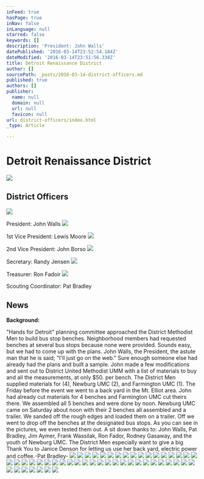```yaml
---
inFeed: true
hasPage: true
inNav: false
inLanguage: null
starred: false
keywords: []
description: 'President: John Walls'
datePublished: '2016-03-14T23:52:54.184Z'
dateModified: '2016-03-14T23:51:56.338Z'
title: Detroit Renaissance District
author: []
sourcePath: _posts/2016-03-14-district-officers.md
published: true
authors: []
publisher:
  name: null
  domain: null
  url: null
  favicon: null
url: district-officers/index.html
_type: Article

---
```

# Detroit Renaissance District
![](https://the-grid-user-content.s3-us-west-2.amazonaws.com/e2f8d8cd-aa91-4d09-8449-fc3d6aea76f6.png)

## District Officers
![](https://the-grid-user-content.s3-us-west-2.amazonaws.com/e6d86a92-b318-4061-b290-09d2d1e86dfb.jpg)

President: John Walls
![](https://the-grid-user-content.s3-us-west-2.amazonaws.com/1cb8f087-0811-43da-8e62-6a76e4895228.png)

1st Vice President: Lewis Moore
![](https://the-grid-user-content.s3-us-west-2.amazonaws.com/d0fdfac1-3d20-4b11-a0f4-8d82aa86d585.jpg)

2nd Vice President: John Borso
![](https://the-grid-user-content.s3-us-west-2.amazonaws.com/90a76ac5-ae5a-40a8-95fb-14207ba5932b.jpg)

Secretary: Randy Jensen
![](https://the-grid-user-content.s3-us-west-2.amazonaws.com/baabc709-5db6-4f6f-82b4-0b02b67bb696.jpg)

Treasurer: Ron Fadoir
![](https://the-grid-user-content.s3-us-west-2.amazonaws.com/885059ff-3a15-4785-ac08-9bb84cfaa607.jpg)

Scouting Coordinator: Pat Bradley

## News

**Background:**

"Hands for Detroit" planning committee approached the District Methodist Men to build bus stop benches. Neighborhood members had requested benches at several bus stops because none were provided. Sounds easy, but we had to come up with the plans. John Walls, the President, the astute man that he is said; "I'll just go on the web." Sure enough someone else had already had the plans and built a sample. John made a few modifications and sent out to District United Methodist UMM with a list of materials to buy and all the measurements, at only $50\. per bench. The District Men supplied materials for (4), Newburg UMC (2), and Farmington UMC (1). The Friday before the event we went to a back yard in the Mt. Elliot area. John had already cut materials for 4 benches and Farmington UMC cut theirs there. We assembled all 5 benches and were done by noon. Newburg UMC came on Saturday about noon with their 2 benches all assembled and a trailer. We sanded off the rough edges and loaded them on a trailer. Off we went to drop off the benches at the designated bus stops. As you can see in the pictures, we even tested them out. A sit down thanks to: John Walls, Pat Bradley, Jim Aymer, Frank Wassilak, Ron Fador, Rodney Gasaway, and the youth of Newburg UMC. The District Men especially want to give a big Thank You to Janice Denson for letting us use her back yard, electric power and coffee.-Pat Bradley-
![](https://the-grid-user-content.s3-us-west-2.amazonaws.com/ce76769b-e612-400d-93dc-a57793f1f64f.jpg)
![](https://the-grid-user-content.s3-us-west-2.amazonaws.com/67886a90-c08a-488a-a03e-1b4c9b44cb13.jpg)
![](https://the-grid-user-content.s3-us-west-2.amazonaws.com/2b7ded9d-8f61-4926-bcb5-511f55256bcb.jpg)
![](https://the-grid-user-content.s3-us-west-2.amazonaws.com/730aeb24-2ab7-4e3e-a8d5-0cd65db9c081.jpg)
![](https://the-grid-user-content.s3-us-west-2.amazonaws.com/f3f3e102-3959-4534-a539-c5d6820dc7ca.jpg)
![](https://the-grid-user-content.s3-us-west-2.amazonaws.com/0587cec9-32f3-48d3-842e-5d84d84084a5.jpg)
![](https://the-grid-user-content.s3-us-west-2.amazonaws.com/787395b4-ea42-47bd-ac97-54fb494080ce.jpg)
![](https://the-grid-user-content.s3-us-west-2.amazonaws.com/01cc1270-4c14-4d8b-9bf2-a9e2729a622a.jpg)
![](https://the-grid-user-content.s3-us-west-2.amazonaws.com/8d5b60bc-2f8e-40e8-a1cb-fbbff5eb41d0.jpg)
![](https://the-grid-user-content.s3-us-west-2.amazonaws.com/b0233f5e-4fcb-4efe-96d7-b3e9688f159c.jpg)
![](https://the-grid-user-content.s3-us-west-2.amazonaws.com/30b87f9e-3685-4960-8293-4f925a159761.jpg)
![](https://the-grid-user-content.s3-us-west-2.amazonaws.com/8a4b09d6-83b3-4805-a00d-008f7fd4c23a.jpg)
![](https://the-grid-user-content.s3-us-west-2.amazonaws.com/c02032ff-f295-4c55-b686-c0fabc86ae74.jpg)
![](https://the-grid-user-content.s3-us-west-2.amazonaws.com/dfdf2320-dcdc-44e5-bfa7-afe62fe3dc2d.jpg)
![](https://the-grid-user-content.s3-us-west-2.amazonaws.com/0b8f1e90-7c85-4b78-b8c0-2cf347fcc8bb.jpg)
![](https://the-grid-user-content.s3-us-west-2.amazonaws.com/8fc1a613-8a20-4b96-908d-92084ef6a990.jpg)
![](https://the-grid-user-content.s3-us-west-2.amazonaws.com/fa3d31b3-0a2b-4ed0-aec8-5a689e1514a5.jpg)
![](https://the-grid-user-content.s3-us-west-2.amazonaws.com/887d5f85-8c8b-4a50-aa18-dbbc82d8f65b.jpg)
![](https://the-grid-user-content.s3-us-west-2.amazonaws.com/60444145-c513-410b-8941-82cadfb3324a.jpg)
![](https://the-grid-user-content.s3-us-west-2.amazonaws.com/68ec536f-f85c-4b8a-8d34-ea68cb526279.jpg)
![](https://the-grid-user-content.s3-us-west-2.amazonaws.com/99aebcba-06ce-4caa-88d2-2f8e5861f583.jpg)
![](https://the-grid-user-content.s3-us-west-2.amazonaws.com/7eea612a-4c34-418b-9e58-31f6cc96576c.jpg)
![](https://the-grid-user-content.s3-us-west-2.amazonaws.com/7c2e1553-92be-40a1-ba69-f68becf07399.jpg)
![](https://the-grid-user-content.s3-us-west-2.amazonaws.com/d9808443-e2a6-4802-9dc3-5f2cd1f6111b.jpg)
![](https://the-grid-user-content.s3-us-west-2.amazonaws.com/43c65395-8ae2-4624-9876-87f5350a1d79.jpg)
![](https://the-grid-user-content.s3-us-west-2.amazonaws.com/649f3116-09db-474a-808e-77d8c4c31ff2.jpg)
![](https://the-grid-user-content.s3-us-west-2.amazonaws.com/9ac58290-523e-4c07-8962-28a5e0a3aaee.jpg)
![](https://the-grid-user-content.s3-us-west-2.amazonaws.com/faca75b0-df1c-47b9-84cd-2a7162146658.jpg)
![](https://the-grid-user-content.s3-us-west-2.amazonaws.com/49e05ee0-142b-46cd-bb9c-99347058a43b.jpg)
![](https://the-grid-user-content.s3-us-west-2.amazonaws.com/ec62bcfa-855e-4546-963a-384b201960f1.jpg)
![](https://the-grid-user-content.s3-us-west-2.amazonaws.com/83ac404f-68cd-434e-9f90-80e4b8badf5e.jpg)
![](https://the-grid-user-content.s3-us-west-2.amazonaws.com/d367e73e-3b2e-49ac-8c71-1628ff098def.jpg)
![](https://the-grid-user-content.s3-us-west-2.amazonaws.com/fbfe0645-d0da-493c-92f8-bc43ed9a22ed.jpg)
![](https://the-grid-user-content.s3-us-west-2.amazonaws.com/15f9825a-9dda-4953-a621-12956ef6e997.jpg)
![](https://the-grid-user-content.s3-us-west-2.amazonaws.com/d861463c-9afb-4b0a-8278-dc67aefd0e19.jpg)
![](https://the-grid-user-content.s3-us-west-2.amazonaws.com/eb5eed1d-e789-497f-b588-2a0ea36b33c9.jpg)
![](https://the-grid-user-content.s3-us-west-2.amazonaws.com/741589ff-6be7-4210-8bb6-94dd84a99fce.jpg)
![](https://the-grid-user-content.s3-us-west-2.amazonaws.com/f828f5b6-5e06-41be-adae-4536539db13d.jpg)
![](https://the-grid-user-content.s3-us-west-2.amazonaws.com/3f1e38a7-e18d-4d36-82c5-0badbaff917e.jpg)
![](https://the-grid-user-content.s3-us-west-2.amazonaws.com/b05c6287-6a95-4698-a823-0e7d02f742b0.jpg)
![](https://the-grid-user-content.s3-us-west-2.amazonaws.com/1925cf75-60c4-4128-aeb4-2c76550de244.jpg)
![](https://the-grid-user-content.s3-us-west-2.amazonaws.com/5ede9008-7417-415e-bc9e-c84048381544.jpg)
![](https://the-grid-user-content.s3-us-west-2.amazonaws.com/8ffad8f4-5ae8-47f9-9cc0-a12670fc7fc0.jpg)
![](https://the-grid-user-content.s3-us-west-2.amazonaws.com/5ccd1cf6-6414-4bf6-ae6d-4a391cb6f827.jpg)
![](https://the-grid-user-content.s3-us-west-2.amazonaws.com/d6e674b6-4266-4bf4-9463-e8fef3953ba4.jpg)
![](https://the-grid-user-content.s3-us-west-2.amazonaws.com/5c25f464-8f7b-40a5-a293-7294c6e38e5a.jpg)
![](https://the-grid-user-content.s3-us-west-2.amazonaws.com/415f47e1-c9f3-4e17-a135-a6816ca35bbb.jpg)
![](https://the-grid-user-content.s3-us-west-2.amazonaws.com/6f1a4c09-1837-4785-aaab-ee328c0b719d.jpg)
![](https://the-grid-user-content.s3-us-west-2.amazonaws.com/a922e814-0649-4f24-a631-2570d2a74645.jpg)